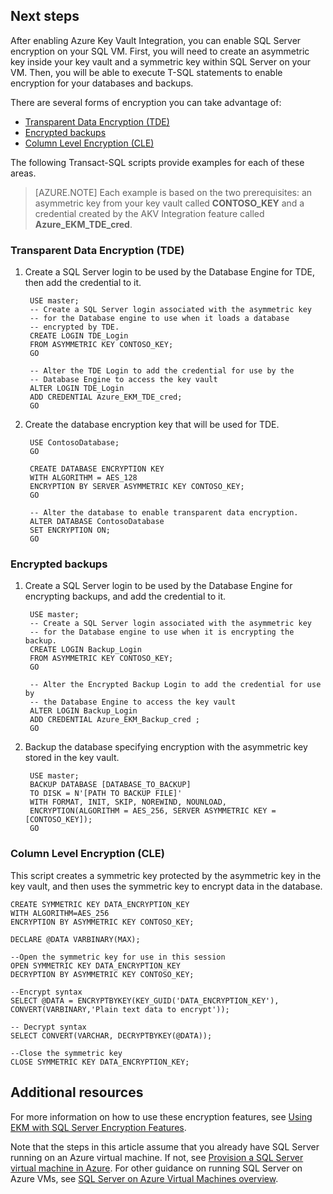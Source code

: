 ## Next steps
After enabling Azure Key Vault Integration, you can enable SQL Server encryption on your SQL VM. First, you will need to create an asymmetric key inside your key vault and a symmetric key within SQL Server on your VM. Then, you will be able to execute T-SQL statements to enable encryption for your databases and backups.

There are several forms of encryption you can take advantage of:

- [Transparent Data Encryption (TDE)](https://msdn.microsoft.com/library/bb934049.aspx)
- [Encrypted backups](https://msdn.microsoft.com/library/dn449489.aspx)
- [Column Level Encryption (CLE)](https://msdn.microsoft.com/library/ms173744.aspx)

The following Transact-SQL scripts provide examples for each of these areas.

>[AZURE.NOTE] Each example is based on the two prerequisites: an asymmetric key from your key vault called **CONTOSO_KEY** and a credential created by the AKV Integration feature called **Azure_EKM_TDE_cred**.

### Transparent Data Encryption (TDE)
1. Create a SQL Server login to be used by the Database Engine for TDE, then add the credential to it.
	
		USE master;
		-- Create a SQL Server login associated with the asymmetric key 
		-- for the Database engine to use when it loads a database 
		-- encrypted by TDE.
		CREATE LOGIN TDE_Login 
		FROM ASYMMETRIC KEY CONTOSO_KEY;
		GO
		
		-- Alter the TDE Login to add the credential for use by the 
		-- Database Engine to access the key vault
		ALTER LOGIN TDE_Login 
		ADD CREDENTIAL Azure_EKM_TDE_cred;
		GO
	
2. Create the database encryption key that will be used for TDE.
	
		USE ContosoDatabase;
		GO
		
		CREATE DATABASE ENCRYPTION KEY 
		WITH ALGORITHM = AES_128 
		ENCRYPTION BY SERVER ASYMMETRIC KEY CONTOSO_KEY;
		GO
		
		-- Alter the database to enable transparent data encryption.
		ALTER DATABASE ContosoDatabase 
		SET ENCRYPTION ON;
		GO

### Encrypted backups
1. Create a SQL Server login to be used by the Database Engine for encrypting backups, and add the credential to it.
	
		USE master;
		-- Create a SQL Server login associated with the asymmetric key 
		-- for the Database engine to use when it is encrypting the backup.
		CREATE LOGIN Backup_Login 
		FROM ASYMMETRIC KEY CONTOSO_KEY;
		GO 
		
		-- Alter the Encrypted Backup Login to add the credential for use by 
		-- the Database Engine to access the key vault
		ALTER LOGIN Backup_Login 
		ADD CREDENTIAL Azure_EKM_Backup_cred ;
		GO
	
2. Backup the database specifying encryption with the asymmetric key stored in the key vault.
	
		USE master;
		BACKUP DATABASE [DATABASE_TO_BACKUP]
		TO DISK = N'[PATH TO BACKUP FILE]' 
		WITH FORMAT, INIT, SKIP, NOREWIND, NOUNLOAD, 
		ENCRYPTION(ALGORITHM = AES_256, SERVER ASYMMETRIC KEY = [CONTOSO_KEY]);
		GO

### Column Level Encryption (CLE)
This script creates a symmetric key protected by the asymmetric key in the key vault, and then uses the symmetric key to encrypt data in the database.

	CREATE SYMMETRIC KEY DATA_ENCRYPTION_KEY
	WITH ALGORITHM=AES_256
	ENCRYPTION BY ASYMMETRIC KEY CONTOSO_KEY;
	
	DECLARE @DATA VARBINARY(MAX);
	
	--Open the symmetric key for use in this session
	OPEN SYMMETRIC KEY DATA_ENCRYPTION_KEY 
	DECRYPTION BY ASYMMETRIC KEY CONTOSO_KEY;
	
	--Encrypt syntax
	SELECT @DATA = ENCRYPTBYKEY(KEY_GUID('DATA_ENCRYPTION_KEY'), CONVERT(VARBINARY,'Plain text data to encrypt'));
	
	-- Decrypt syntax
	SELECT CONVERT(VARCHAR, DECRYPTBYKEY(@DATA));
	
	--Close the symmetric key
	CLOSE SYMMETRIC KEY DATA_ENCRYPTION_KEY;

## Additional resources
For more information on how to use these encryption features, see [Using EKM with SQL Server Encryption Features](https://msdn.microsoft.com/library/dn198405.aspx#UsesOfEKM).

Note that the steps in this article assume that you already have SQL Server running on an Azure virtual machine. If not, see [Provision a SQL Server virtual machine in Azure](../articles/virtual-machines/virtual-machines-windows-classic-portal-sql.md). For other guidance on running SQL Server on Azure VMs, see [SQL Server on Azure Virtual Machines overview](../articles/virtual-machines/virtual-machines-sql-server-infrastructure-services.md).
